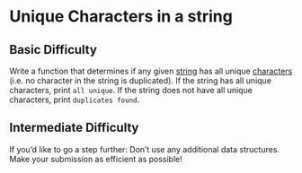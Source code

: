 # Unique Characters in a string

## Basic Difficulty

Write a function that determines if any given [string](https://en.wikipedia.org/wiki/String_(computer_science)) has all unique [characters](https://en.wikipedia.org/wiki/Character_(computing)) (i.e. no character in the string is duplicated). If the string has all unique characters, print `all unique`. If the string does not have all unique characters, print `duplicates found`.

## Intermediate Difficulty

If you’d like to go a step further:
Don’t use any additional data structures.
Make your submission as efficient as possible!

